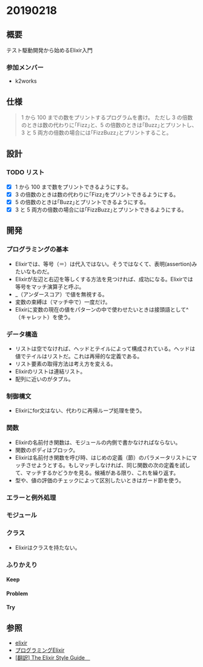 # 20190218

## 概要

テスト駆動開発から始めるElixir入門

### 参加メンバー

- k2works

## 仕様

> 1 から 100 までの数をプリントするプログラムを書け。
> ただし 3 の倍数のときは数の代わりに｢Fizz｣と、5 の倍数のときは｢Buzz｣とプリントし、3 と 5 両方の倍数の場合には｢FizzBuzz｣とプリントすること。

## 設計

### TODO リスト

- [x] 1 から 100 まで数をプリントできるようにする。
- [x] 3 の倍数のときは数の代わりに｢Fizz｣をプリントできるようにする。
- [x] 5 の倍数のときは｢Buzz｣とプリントできるようにする。
- [x] 3 と 5 両方の倍数の場合には｢FizzBuzz｣とプリントできるようにする。

## 開発

### プログラミングの基本

- Elixirでは、等号（＝）は代入ではない。そうではなくて、表明(assertion)みたいなものだ。
- Elixirが左辺と右辺を等しくする方法を見つければ、成功になる。Elixirでは等号をマッチ演算子と呼ぶ。
- _（アンダースコア）で値を無視する。
- 変数の束縛は（マッチ中で）一度だけ。
- Elixirに変数の現在の値をパターンの中で使わせたいときは接頭語として^（キャレット）を使う。

### データ構造

- リストは空でなければ、ヘッドとテイルによって構成されている。ヘッドは値でテイルはリストだ。これは再帰的な定義である。
- リスト要素の取得方法は考え方を変える。
- Elixirのリストは連結リスト。
- 配列に近いのがタプル。

### 制御構文

- Elixirにfor文はない、代わりに再帰ループ処理を使う。

### 関数

- Elixirの名前付き関数は、モジュールの内側で書かなければならない。
- 関数のボディはブロック。
- Elixirは名前付き関数を呼び時、はじめの定義（節）のパラメータリストにマッチさせようとする。もしマッチしなければ、同じ関数の次の定義を試して、マッチするかどうかを見る。候補がある限り、これを繰り返す。
- 型や、値の評価のチェックによって区別したいときはガード節を使う。

### エラーと例外処理

### モジュール

### クラス

- Elixirはクラスを持たない。

### ふりかえり

#### Keep

#### Problem

#### Try

## 参照

- [elixir](https://elixir-lang.org/)
- [プログラミングElixir](https://www.amazon.co.jp/dp/B01KFCXP04/ref=dp-kindle-redirect?_encoding=UTF8&btkr=1)
- [[翻訳] The Elixir Style Guide　](https://qiita.com/kenichirow/items/7cd33bc07f9445548aab)

